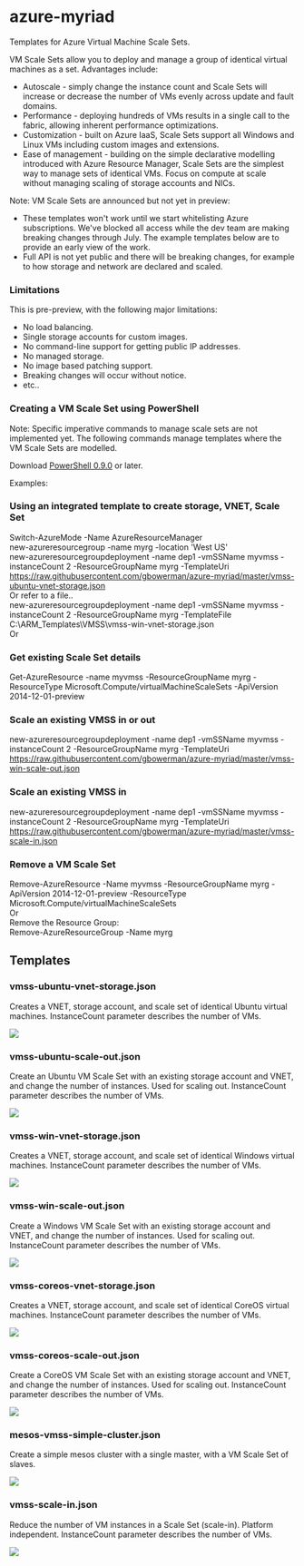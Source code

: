 # azure-myriad
Templates for Azure Virtual Machine Scale Sets. 

VM Scale Sets allow you to deploy and manage a group of identical virtual machines as a set. Advantages include:
-	Autoscale - simply change the instance count and Scale Sets will increase or decrease the number of VMs evenly across update and fault domains.
-	Performance - deploying hundreds of VMs results in a single call to the fabric, allowing inherent performance optimizations.
-	Customization - built on Azure IaaS, Scale Sets support all Windows and Linux VMs including custom images and extensions.
-	Ease of management - building on the simple declarative modelling introduced with Azure Resource Manager, Scale Sets are the simplest way to manage sets of identical VMs. Focus on compute at scale without managing scaling of storage accounts and NICs.

Note: VM Scale Sets are announced but not yet in preview:
- These templates won't work until we start whitelisting Azure subscriptions. We've blocked all access while the dev team are making breaking changes through July. The example templates below are to provide an early view of the work. 
- Full API is not yet public and there will be breaking changes, for example to how storage and network are declared and scaled.

### Limitations

This is pre-preview, with the following major limitations:

-	No load balancing.
-	Single storage accounts for custom images.
-	No command-line support for getting public IP addresses.
-	No managed storage.
-	No image based patching support.
-	Breaking changes will occur without notice.
-	etc..

### Creating a VM Scale Set using PowerShell
 
Note: Specific imperative commands to manage scale sets are not implemented yet. The following commands manage templates where the VM Scale Sets are modelled.

Download <a href="http://az412849.vo.msecnd.net/downloads04/azure-powershell.0.9.0a.msi">PowerShell 0.9.0</a> or later.

Examples:
 
### Using an integrated template to create storage, VNET, Scale Set
 
Switch-AzureMode -Name AzureResourceManager<br/>
new-azureresourcegroup -name myrg -location 'West US'<br/>
new-azureresourcegroupdeployment -name dep1 -vmSSName myvmss -instanceCount 2 -ResourceGroupName myrg -TemplateUri https://raw.githubusercontent.com/gbowerman/azure-myriad/master/vmss-ubuntu-vnet-storage.json<br/>
Or refer to a file..<br/>
new-azureresourcegroupdeployment -name dep1 -vmSSName myvmss -instanceCount 2 -ResourceGroupName myrg -TemplateFile C:\ARM_Templates\VMSS\vmss-win-vnet-storage.json<br/>
Or<br/>

 
### Get existing Scale Set details
 
Get-AzureResource -name myvmss -ResourceGroupName myrg -ResourceType Microsoft.Compute/virtualMachineScaleSets -ApiVersion 2014-12-01-preview
 
### Scale an existing VMSS in or out
 
new-azureresourcegroupdeployment -name dep1 -vmSSName myvmss -instanceCount 2 -ResourceGroupName myrg -TemplateUri https://raw.githubusercontent.com/gbowerman/azure-myriad/master/vmss-win-scale-out.json

### Scale an existing VMSS in

new-azureresourcegroupdeployment -name dep1 -vmSSName myvmss -instanceCount 2 -ResourceGroupName myrg -TemplateUri https://raw.githubusercontent.com/gbowerman/azure-myriad/master/vmss-scale-in.json
 
### Remove a VM Scale Set
 
Remove-AzureResource -Name myvmss -ResourceGroupName myrg -ApiVersion 2014-12-01-preview -ResourceType Microsoft.Compute/virtualMachineScaleSets<br/>
Or<br/>
Remove the Resource Group:<br/>
Remove-AzureResourceGroup -Name myrg<br/>


## Templates 

### vmss-ubuntu-vnet-storage.json

Creates a VNET, storage account, and scale set of identical Ubuntu virtual machines.
InstanceCount parameter describes the number of VMs.

<a href="https://portal.azure.com/#create/Microsoft.Template/uri/https%3A%2F%2Fraw.githubusercontent.com%2Fgbowerman%2Fazure-myriad%2Fmaster%2Fvmss-ubuntu-vnet-storage.json" target="_blank">
    <img src="http://azuredeploy.net/deploybutton.png"/>
</a>

### vmss-ubuntu-scale-out.json

Create an Ubuntu VM Scale Set with an existing storage account and VNET, and change the number of instances. Used for scaling out.
InstanceCount parameter describes the number of VMs.

<a href="https://portal.azure.com/#create/Microsoft.Template/uri/https%3A%2F%2Fraw.githubusercontent.com%2Fgbowerman%2Fazure-myriad%2Fmaster%2Fvmss-ubuntu-scale-out.json" target="_blank">
    <img src="http://azuredeploy.net/deploybutton.png"/>
</a>

### vmss-win-vnet-storage.json

Creates a VNET, storage account, and scale set of identical Windows virtual machines.
InstanceCount parameter describes the number of VMs.

<a href="https://portal.azure.com/#create/Microsoft.Template/uri/https%3A%2F%2Fraw.githubusercontent.com%2Fgbowerman%2Fazure-myriad%2Fmaster%2Fvmss-win-vnet-storage.json" target="_blank">
    <img src="http://azuredeploy.net/deploybutton.png"/>
</a>

### vmss-win-scale-out.json

Create a Windows VM Scale Set with an existing storage account and VNET, and change the number of instances. Used for scaling out.
InstanceCount parameter describes the number of VMs.

<a href="https://portal.azure.com/#create/Microsoft.Template/uri/https%3A%2F%2Fraw.githubusercontent.com%2Fgbowerman%2Fazure-myriad%2Fmaster%2Fvmss-win-scale-out.json" target="_blank">
    <img src="http://azuredeploy.net/deploybutton.png"/>
</a>

### vmss-coreos-vnet-storage.json

Creates a VNET, storage account, and scale set of identical CoreOS virtual machines.
InstanceCount parameter describes the number of VMs.

<a href="https://portal.azure.com/#create/Microsoft.Template/uri/https%3A%2F%2Fraw.githubusercontent.com%2Fgbowerman%2Fazure-myriad%2Fmaster%2Fvmss-coreos-vnet-storage.json" target="_blank">
    <img src="http://azuredeploy.net/deploybutton.png"/>
</a>

### vmss-coreos-scale-out.json

Create a CoreOS VM Scale Set with an existing storage account and VNET, and change the number of instances. Used for scaling out.
InstanceCount parameter describes the number of VMs.

<a href="https://portal.azure.com/#create/Microsoft.Template/uri/https%3A%2F%2Fraw.githubusercontent.com%2Fgbowerman%2Fazure-myriad%2Fmaster%2Fvmss-coreos-scale-out.json" target="_blank">
    <img src="http://azuredeploy.net/deploybutton.png"/>
</a>

### mesos-vmss-simple-cluster.json

Create a simple mesos cluster with a single master, with a VM Scale Set of slaves.

<a href="https://portal.azure.com/#create/Microsoft.Template/uri/https%3A%2F%2Fraw.githubusercontent.com%2Fgbowerman%2Fazure-myriad%2Fmaster%2Fmesos-vmss-simple-cluster.json" target="_blank">
    <img src="http://azuredeploy.net/deploybutton.png"/>
</a>

### vmss-scale-in.json

Reduce the number of VM instances in a Scale Set (scale-in). Platform independent.
InstanceCount parameter describes the number of VMs.

<a href="https://portal.azure.com/#create/Microsoft.Template/uri/https%3A%2F%2Fraw.githubusercontent.com%2Fgbowerman%2Fazure-myriad%2Fmaster%2Fvmss-scale-in.json" target="_blank">
    <img src="http://azuredeploy.net/deploybutton.png"/>
</a>
